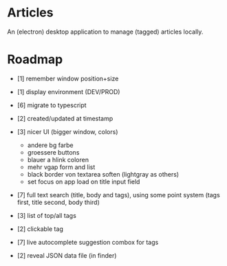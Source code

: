 # Articles

An (electron) desktop application to manage (tagged) articles locally.

# Roadmap

* [1] remember window position+size
* [1] display environment (DEV/PROD)

* [6] migrate to typescript
* [2] created/updated at timestamp
* [3] nicer UI (bigger window, colors)
    * andere bg farbe
    * groessere buttons
    * blauer a hlink coloren
    * mehr vgap form and list
    * black border von textarea soften (lightgray as others)
    * set focus on app load on title input field
* [7] full text search (title, body and tags), using some point system (tags first, title second, body third)
* [3] list of top/all tags
* [2] clickable tag
* [7] live autocomplete suggestion combox for tags
* [2] reveal JSON data file (in finder)